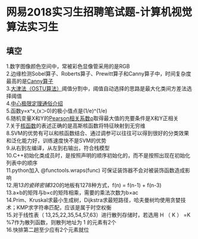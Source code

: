 # 网易2018实习生招聘笔试题-计算机视觉算法实习生
## 填空
1.数字图像颜色空间中，常被彩色显像管采用的是RGB<br>
2.边缘检测Sobel算子、Roberts算子、Prewitt算子和Canny算子中，时间复杂度最高的是[Canny算子](https://zhuanlan.zhihu.com/p/35032299)<br>
3.[大津法（OSTU算法）](https://www.cnblogs.com/ranjiewen/p/6385564.html)阈值分割中，阈值自动选择的思路是最大化类间方差法选择阈值<br>
4.[中心极限定理通俗介绍](https://zhuanlan.zhihu.com/p/25241653)<br>
5.函数y=x^x,(x＞0)的极小值点是(1/e)^(1/e)<br>
6.随机变量X和Y的[Pearson相关系数ρ](https://www.zhihu.com/question/19734616)取得最大值的充要条件是X和Y正相关<br>
7.关于[核函数](https://www.zhihu.com/question/24627666)的表述正确的是高斯核函数将特征映射到无穷维<br>
8.SVM的优势有可以和核函数结合、通过调参可以往往可以得到很好的分类效果和泛化能力好，训练速度快不是SVM的优势<br>
9.从右到左编译，从左到右输出，符合栈模型<br>
10.C++初始化类成员时，是按照声明的顺序初始化的，而不是按照出现在初始化列表中的顺序<br>
11.python加入 @functools.wraps(func) 可保证装饰器不会对被装饰函数造成影响<br>
12.用1*3的瓷砖密铺3*20的地板有1278种方式，f(n) = f(n-1) + f(n-3)<br>
13.a×b的矩阵与b×c的矩阵相乘，需要的乘法次数为b×ac<br>
14.Prim、Kruskal求最小生成树，Dijkstra求最短路径，哈夫曼树均使用贪婪技术；KMP求字符串匹配，应该是属于时空权衡<br>
15.对于线性表（ 13,25,22,35,54,57,63）进行散列存储时，若选用 H （ K ） =K %7作为散列函数，则散列地址为 1 的元素有2个<br>
16.快排第二趟至少应有2个元素就位<br>
